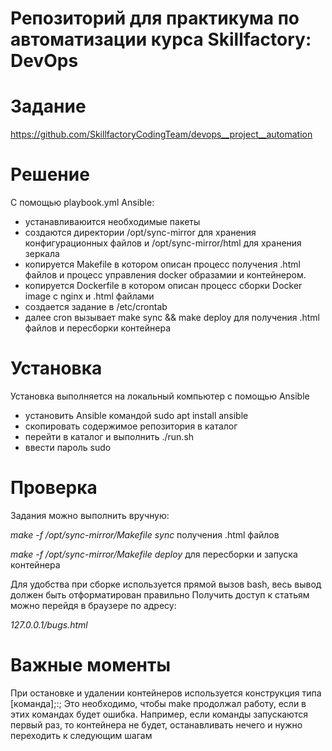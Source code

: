 # Репозиторий для практикума по автоматизации курса Skillfactory: DevOps

# Задание
https://github.com/SkillfactoryCodingTeam/devops__project__automation

# Решение
С помощью playbook.yml Ansible:
- устанавливаюится необходимые пакеты
- создаются директории /opt/sync-mirror для хранения конфигурационных файлов и /opt/sync-mirror/html для хранения зеркала
- копируется Makefile в котором описан процесс получения .html файлов и процесс управления docker образамии и контейнером. 
- копируется Dockerfile в котором описан процесс сборки Docker image с nginx и .html файлами
- создается задание в /etc/crontab
- далее cron вызывает make sync && make deploy для получения .html файлов и пересборки контейнера

# Установка
Установка выполняется на локальный компьютер с помощью Ansible 
- установить Ansible командой sudo apt install ansible
- скопировать содержимое репозитория в каталог
- перейти в каталог и выполнить ./run.sh
- ввести пароль sudo 

# Проверка
Задания можно выполнить вручную:

*make -f /opt/sync-mirror/Makefile sync* получения .html файлов 

*make -f /opt/sync-mirror/Makefile deploy* для пересборки и запуска контейнера

Для удобства при сборке используется прямой вызов bash, весь вывод должен быть отформатирован правильно
Получить доступ к статьям можно перейдя в браузере по адресу:

*127.0.0.1/bugs.html*

# Важные моменты
При остановке и удалении контейнеров используется конструкция типа [команда];:; 
Это необходимо, чтобы make продолжал работу, если в этих командах будет ошибка.
Например, если команды запускаются первый раз, то контейнера не будет, останавливать нечего и нужно переходить к следующим шагам
